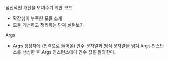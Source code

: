 점진적인 개선을 보여주기 위한 코드
- 확장성이 부족한 모듈 소개
- 모듈 개선하고 정리하는 단계 살펴보기

Args
- Args 생성자에 (입력으로 들어온) 인수 문자열과 형식 문자열을 넘겨 Args 인스턴스를 생성한 후 Args 인스턴스에다 인수 값을 질의한다.